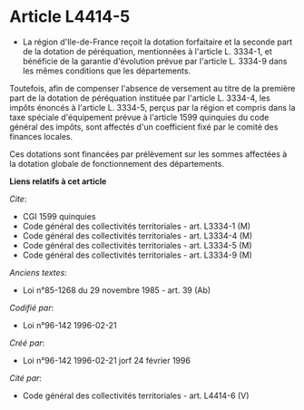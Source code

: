 # Article L4414-5

- La région d'Ile-de-France reçoit la dotation forfaitaire et la seconde part de la dotation de péréquation, mentionnées à
l'article L. 3334-1, et bénéficie de la garantie d'évolution prévue par l'article L. 3334-9 dans les mêmes conditions que les
départements.

Toutefois, afin de compenser l'absence de versement au titre de la première part de la dotation de péréquation instituée par
l'article L. 3334-4, les impôts énoncés à l'article L. 3334-5, perçus par la région et compris dans la taxe spéciale
d'équipement prévue à l'article 1599 quinquies du code général des impôts, sont affectés d'un coefficient fixé par le comité
des finances locales.

Ces dotations sont financées par prélèvement sur les sommes affectées à la dotation globale de fonctionnement des
départements.

**Liens relatifs à cet article**

_Cite_:

  - CGI 1599 quinquies
  - Code général des collectivités territoriales - art. L3334-1 (M)
  - Code général des collectivités territoriales - art. L3334-4 (M)
  - Code général des collectivités territoriales - art. L3334-5 (M)
  - Code général des collectivités territoriales - art. L3334-9 (M)

_Anciens textes_:

  - Loi n°85-1268 du 29 novembre 1985 - art. 39 (Ab)

_Codifié par_:

  - Loi n°96-142 1996-02-21

_Créé par_:

  - Loi n°96-142 1996-02-21 jorf 24 février 1996

_Cité par_:

  - Code général des collectivités territoriales - art. L4414-6 (V)
